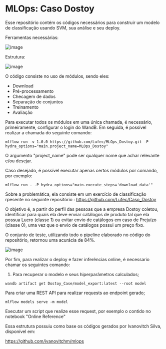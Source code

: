 # MLOps: Caso Dostoy

Esse repositório contém os códigos necessários para construir um modelo de classificação usando SVM, sua análise e seu deploy.

Ferramentas necessárias:

![image](https://user-images.githubusercontent.com/30414428/154772095-11469e69-c83c-4061-ba47-7cd2dec1c84e.png)

Estrutura:

![image](https://user-images.githubusercontent.com/30414428/154772118-af191353-a76c-4188-af2a-26c10982b490.png)

O código consiste no uso de módulos, sendo eles:

* Download
* Pré-processamento
* Checagem de dados
* Separação de conjuntos
* Treinamento
* Avaliação

Para executar todos os módulos em uma única chamada, é necessário, primeiramente, configurar o login do WandB. Em seguida, é possível realizar a chamada do seguinte comando:

```
mlflow run -v 1.0.0 https://github.com/Lufec/MLOps_Dostoy.git -P hydra_options="main.project_name=MLOps_Dostoy"
```
O argumento "project_name" pode ser qualquer nome que achar relevante e/ou desejar.

Caso desejado, é possível executar apenas certos módulos por comando, por exemplo:

```
mlflow run . -P hydra_options="main.execute_steps='download_data'"
```

Sobre a problemática, ela consiste em um exercício de classificação rpesente no seguinte repositório : https://github.com/Lufec/Caso_Dostoy

O objetivo é, a partir do perfil das pessoas que a empresa Dostoy coletou, identificar para quais ela deve enviar catálogos de produto tal que ela possua Lucro (classe 1) ou evitar envio de catálogos em caso de Prejuízo (classe 0), uma vez que o envio de catálogos possui um preço fixo.

O conjunto de teste, utilizando todo o pipeline elaborado no código do repositório, retornou uma acurácia de 84%.

![image](https://user-images.githubusercontent.com/30414428/154773001-f5dc6132-6b85-4166-8532-c7f4be8cf549.png)


Por fim, para realizar o deploy e fazer inferências online, é necessario chamar os seguintes comando:

1) Para recuperar o modelo e seus hiperparâmetros calculados;

```
wandb artifact get Dostoy_Case/model_export:latest --root model
```

Para criar uma REST API para realizar requests ao endpoint gerado;
```
mlflow models serve -m model
```

Executar um script que realize esse request, por exemplo o contido no notebook "Online Reference"


Essa estrutura possuiu como base os códigos gerados por Ivanovitch Silva, disponível em:

https://github.com/ivanovitchm/mlops
